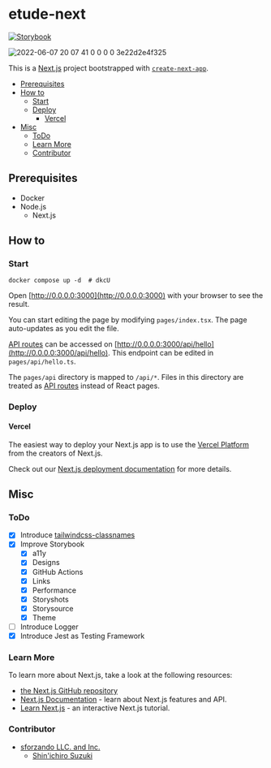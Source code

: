 # etude-next

[![Storybook](https://cdn.jsdelivr.net/gh/storybookjs/brand@main/badge/badge-storybook.svg)](https://github.com/storybookjs/storybook)

![2022-06-07 20 07 41 0 0 0 0 3e22d2e4f325](https://user-images.githubusercontent.com/32637762/172365244-7d183949-22bd-4814-b378-5c27d7f99196.png)

This is a [Next.js](https://nextjs.org/) project bootstrapped with [`create-next-app`](https://github.com/vercel/next.js/tree/canary/packages/create-next-app).

- [Prerequisites](#prerequisites)
- [How to](#how-to)
  - [Start](#start)
  - [Deploy](#deploy)
    - [Vercel](#vercel)
- [Misc](#misc)
  - [ToDo](#todo)
  - [Learn More](#learn-more)
  - [Contributor](#contributor)

## Prerequisites

- Docker
- Node.js
  - Next.js

## How to

### Start

```shell
docker compose up -d  # dkcU
```

Open [http://0.0.0.0:3000](http://0.0.0.0:3000) with your browser to see the result.

You can start editing the page by modifying `pages/index.tsx`. The page auto-updates as you edit the file.

[API routes](https://nextjs.org/docs/api-routes/introduction) can be accessed on [http://0.0.0.0:3000/api/hello](http://0.0.0.0:3000/api/hello). This endpoint can be edited in `pages/api/hello.ts`.

The `pages/api` directory is mapped to `/api/*`. Files in this directory are treated as [API routes](https://nextjs.org/docs/api-routes/introduction) instead of React pages.

### Deploy

#### Vercel

The easiest way to deploy your Next.js app is to use the [Vercel Platform](https://vercel.com/new?utm_medium=default-template&filter=next.js&utm_source=create-next-app&utm_campaign=create-next-app-readme) from the creators of Next.js.

Check out our [Next.js deployment documentation](https://nextjs.org/docs/deployment) for more details.

## Misc

### ToDo

- [x] Introduce [tailwindcss-classnames](https://github.com/muhammadsammy/tailwindcss-classnames)
- [x] Improve Storybook
  - [x] a11y
  - [x] Designs
  - [x] GitHub Actions
  - [x] Links
  - [x] Performance
  - [x] Storyshots
  - [x] Storysource
  - [x] Theme
- [ ] Introduce Logger
- [X] Introduce Jest as Testing Framework

### Learn More

To learn more about Next.js, take a look at the following resources:

- [the Next.js GitHub repository](https://github.com/vercel/next.js/)
- [Next.js Documentation](https://nextjs.org/docs) - learn about Next.js features and API.
- [Learn Next.js](https://nextjs.org/learn) - an interactive Next.js tutorial.

### Contributor

- [sforzando LLC. and Inc.](https://sfz.dev/)
  - [Shin'ichiro Suzuki](https://github.com/shin-sforzando)
